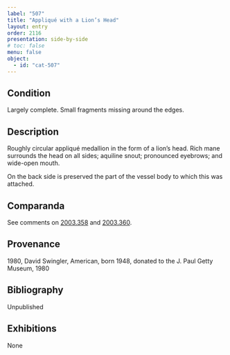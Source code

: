 ```yaml
---
label: "507"
title: "Appliqué with a Lion’s Head"
layout: entry
order: 2116
presentation: side-by-side
# toc: false
menu: false
object:
  - id: "cat-507"
---
```


## Condition

Largely complete. Small fragments missing around the edges.

## Description

Roughly circular appliqué medallion in the form of a lion’s head. Rich mane surrounds the head on all sides; aquiline snout; pronounced eyebrows; and wide-open mouth.

On the back side is preserved the part of the vessel body to which this was attached.

## Comparanda

See comments on [2003.358](#cat) and [2003.360](#cat).

## Provenance

1980, David Swingler, American, born 1948, donated to the J. Paul Getty Museum, 1980

## Bibliography

Unpublished

## Exhibitions

None